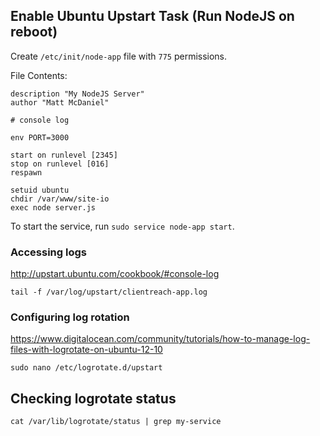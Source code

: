 ## Enable Ubuntu Upstart Task (Run NodeJS on reboot)

Create `/etc/init/node-app` file with `775` permissions.

File Contents:
```
description "My NodeJS Server"
author "Matt McDaniel"

# console log

env PORT=3000

start on runlevel [2345]
stop on runlevel [016]
respawn

setuid ubuntu
chdir /var/www/site-io
exec node server.js
```

To start the service, run `sudo service node-app start`.

### Accessing logs

http://upstart.ubuntu.com/cookbook/#console-log

```
tail -f /var/log/upstart/clientreach-app.log 
```

### Configuring log rotation

https://www.digitalocean.com/community/tutorials/how-to-manage-log-files-with-logrotate-on-ubuntu-12-10

`sudo nano /etc/logrotate.d/upstart`

## Checking logrotate status

`cat /var/lib/logrotate/status | grep my-service`
